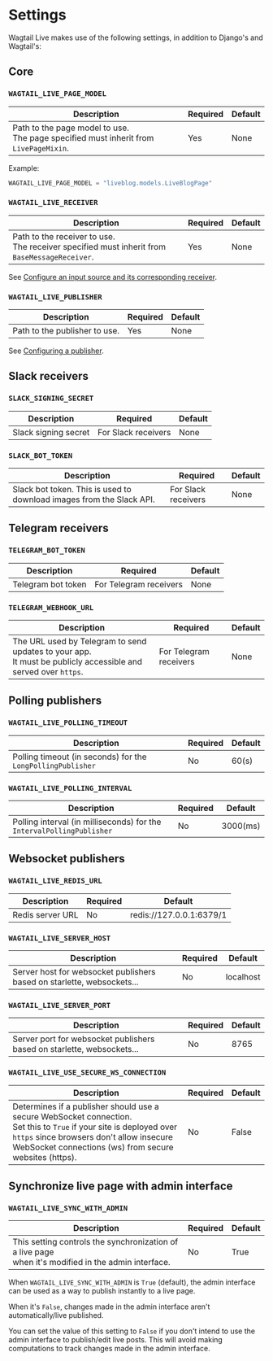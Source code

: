 # Settings

Wagtail Live makes use of the following settings, in addition to Django's and Wagtail's:

## Core
### `WAGTAIL_LIVE_PAGE_MODEL`
| Description                                                                              | Required | Default |
|------------------------------------------------------------------------------------------|----------|---------|
| Path to the page model to use. <br>The page specified must inherit from `LivePageMixin`. | Yes      | None    |

Example:
```python
WAGTAIL_LIVE_PAGE_MODEL = "liveblog.models.LiveBlogPage"
```

### `WAGTAIL_LIVE_RECEIVER`
| Description                                                                                      | Required | Default |
|--------------------------------------------------------------------------------------------------|----------|---------|
| Path to the receiver to use. <br>The receiver specified must inherit from `BaseMessageReceiver`. | Yes      | None    |

See [Configure an input source and its corresponding receiver](../getting_started/tutorial.md#configure-an-input-source-and-its-corresponding-receiver).


### `WAGTAIL_LIVE_PUBLISHER`
| Description                   | Required | Default |
|-------------------------------|----------|---------|
| Path to the publisher to use. | Yes      | None    |

See [Configuring a publisher](../getting_started/tutorial.md#configuring-a-publisher).

## Slack receivers
### `SLACK_SIGNING_SECRET`
| Description          | Required            | Default |
|----------------------|---------------------|---------|
| Slack signing secret | For Slack receivers | None    |


### `SLACK_BOT_TOKEN`
| Description                                                   | Required            | Default |
|---------------------------------------------------------------|---------------------|---------|
| Slack bot token. This is used to download images from the Slack API. | For Slack receivers | None    |

## Telegram receivers
### `TELEGRAM_BOT_TOKEN`
| Description        | Required               | Default |
|--------------------|------------------------|---------|
| Telegram bot token | For Telegram receivers | None    |

### `TELEGRAM_WEBHOOK_URL`
| Description                                                                                                           | Required               | Default |
|-----------------------------------------------------------------------------------------------------------------------|------------------------|---------|
| The URL used by Telegram to send updates to your app.<br>It must be publicly accessible and served over `https`. | For Telegram receivers | None    |

## Polling publishers
### `WAGTAIL_LIVE_POLLING_TIMEOUT`
| Description                                                 | Required | Default |
|-------------------------------------------------------------|----------|---------|
| Polling timeout (in seconds) for the `LongPollingPublisher` | No       | 60(s)   |

### `WAGTAIL_LIVE_POLLING_INTERVAL`
| Description                                                           | Required | Default  |
|-----------------------------------------------------------------------|----------|----------|
| Polling interval (in milliseconds) for the `IntervalPollingPublisher` | No       | 3000(ms) |

## Websocket publishers
### `WAGTAIL_LIVE_REDIS_URL`
| Description      | Required | Default                  |
|------------------|----------|--------------------------|
| Redis server URL | No       | redis://127.0.0.1:6379/1 |

### `WAGTAIL_LIVE_SERVER_HOST`
| Description                                                            | Required | Default   |
|------------------------------------------------------------------------|----------|-----------|
| Server host for websocket publishers based on starlette, websockets... | No       | localhost |

### `WAGTAIL_LIVE_SERVER_PORT`
| Description                                                            | Required | Default |
|------------------------------------------------------------------------|----------|---------|
| Server port for websocket publishers based on starlette, websockets... | No       | 8765    |

### `WAGTAIL_LIVE_USE_SECURE_WS_CONNECTION`
| Description                                                                                                                                                                                                                    	| Required 	| Default 	|
|--------------------------------------------------------------------------------------------------------------------------------------------------------------------------------------------------------------------------------	|----------	|---------	|
| Determines if a publisher should use a secure WebSocket connection.<br>Set this to `True` if your site is deployed over `https` since browsers don't allow insecure WebSocket connections (ws) from secure websites (https). 	| No       	| False   	|

## Synchronize live page with admin interface
### `WAGTAIL_LIVE_SYNC_WITH_ADMIN`
| Description                                                                                             | Required | Default |
|---------------------------------------------------------------------------------------------------------|----------|---------|
| This setting controls the synchronization of a live page <br>when it's modified in the admin interface. | No       | True    |

When `WAGTAIL_LIVE_SYNC_WITH_ADMIN` is `True` (default), the admin interface can be used as a way to publish instantly to a live page.

When it's `False`, changes made in the admin interface aren't automatically/live published. 

You can set the value of this setting to `False` if you don't intend to use the admin interface to publish/edit live posts. This will avoid making computations to track changes made in the admin interface.
